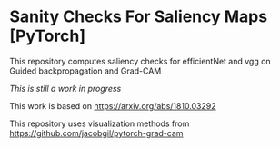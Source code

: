 # Sanity Checks For Saliency Maps [PyTorch]

This repository computes saliency checks for efficientNet and vgg on Guided backpropagation and Grad-CAM

*This is still a work in progress*

This work is based on <https://arxiv.org/abs/1810.03292>

This repository uses visualization methods from <https://github.com/jacobgil/pytorch-grad-cam>